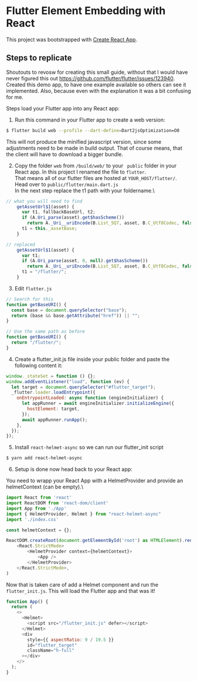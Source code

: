 # Flutter Element Embedding with React

This project was bootstrapped with [Create React App](https://github.com/facebook/create-react-app).

## Steps to replicate

Shoutouts to revosw for creating this small guide, without that I would have never figured this out https://github.com/flutter/flutter/issues/123940.
Created this demo app, to have one example available so others can see it implemented. Also, because even with the explanation it was a bit confusing for me.

Steps load your Flutter app into any React app:

1. Run this command in your Flutter app to create a web version:

```bash
$ flutter build web --profile --dart-define=Dart2jsOptimization=O0
```

This will not produce the minified javascript version, since some adjustments need to be made in build output.
That of course means, that the client will have to download a bigger bundle.

2.  Copy the folder `web` from `/build/web/` to your ` public` folder in your React app. In this project I renamed the file to `flutter`.\
    That means all of our flutter files are hosted at `YOUR_HOST/flutter/`.\
    Head over to `public/flutter/main.dart.js`\
    In the next step replace the t1 path with your foldername.\

```js
// what you will need to find
    getAssetUrl$1(asset) {
      var t1, fallbackBaseUrl, t2;
      if (A.Uri_parse(asset).get$hasScheme())
        return A._Uri__uriEncode(B.List_5Q7, asset, B.C_Utf8Codec, false);
      t1 = this._assetBase;
    }

// replaced
    getAssetUrl$1(asset) {
      var t1;
      if (A.Uri_parse(asset, 0, null).get$hasScheme())
        return A._Uri__uriEncode(B.List_5Q7, asset, B.C_Utf8Codec, false);
      t1 = "/flutter/";
    }
```

3. Edit `flutter.js`

```js
// Search for this
function getBaseURI() {
  const base = document.querySelector("base");
  return (base && base.getAttribute("href")) || "";
}

// Use the same path as before
function getBaseURI() {
  return "/flutter/";
}
```

4. Create a flutter_init.js file inside your public folder and paste the following content it:

```js
window._stateSet = function () {};
window.addEventListener("load", function (ev) {
  let target = document.querySelector("#flutter_target");
  _flutter.loader.loadEntrypoint({
    onEntrypointLoaded: async function (engineInitializer) {
      let appRunner = await engineInitializer.initializeEngine({
        hostElement: target,
      });
      await appRunner.runApp();
    },
  });
});
```

5. Install `react-helmet-async` so we can run our flutter_init script

```bash
$ yarn add react-helmet-async
```

6. Setup is done now head back to your React app:

You need to wrapp your React App with a HelmetProvider and provide an helmetContext (can be empty).\

```js
import React from 'react'
import ReactDOM from 'react-dom/client'
import App from './App'
import { HelmetProvider, Helmet } from "react-helmet-async"
import './index.css'

const helmetContext = {};

ReactDOM.createRoot(document.getElementById('root') as HTMLElement).render(
    <React.StrictMode>
        <HelmetProvider context={helmetContext}>
            <App />
        </HelmetProvider>
    </React.StrictMode>,
)
```

Now that is taken care of add a Helmet component and run the `flutter_init.js`.
This will load the Flutter app and that was it!

```js
function App() {
  return (
    <>
      <Helmet>
        <script src="/flutter_init.js" defer></script>
      </Helmet>
      <div
        style={{ aspectRatio: 9 / 19.5 }}
        id="flutter_target"
        className="h-full"
      ></div>
    </>
  );
}
```
